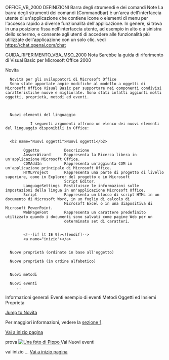 OFFICE_VB_2000
   DEFINIZIONI
      Barra degli strumendi e dei comandi
         Note
            La barra degli strumenti dei comandi (Commandbar) è un'area dell'interfaccia utente di un'applicazione che contiene icone o elementi di menu per l'accesso rapido a diverse funzionalità dell'applicazione. In genere, si trova in una posizione fissa nell'interfaccia utente, ad esempio in alto o a sinistra dello schermo, e consente agli utenti di accedere alle funzionalità più utilizzate dell'applicazione con un solo clic.
               vedi
                  <https://chat.openai.com/chat>

GUIDA_RIFERIMENTO_VBA_MSO_2000
      Nota
         Sarebbe la guida di riferimento  di Visual Basic per Microsoft Office 2000  
   
   

   <a1 id="Novita">Novita</a1>

      Novità per gli sviluppatori di Microsoft Office
      Sono state apportate ampie modifiche al modello a oggetti di Microsoft Office Visual Basic per supportare nei componenti condivisi caratteristiche nuove e migliorate. Sono stati infatti aggiunti molti oggetti, proprietà, metodi ed eventi.

   
            
      Nuovi elementi del linguaggio
           
               I seguenti argomenti offrono un elenco dei nuovi elementi del linguaggio disponibili in Office:

      
      <b2 name="Nuovi oggetti">Nuovi oggetti</b2>

            Oggetto           Descrizione 
            AnswerWizard      Rappresenta la Ricerca libera in un'applicazione Microsoft Office. 
            COMAddIn          Rappresenta un'aggiunta COM in un'applicazione principale di Microsoft Office. 
            HTMLProject       Rappresenta una parte di progetto di livello superiore, come in Explorer del progetto o in Microsoft 
                              Script Editor. 
            LanguageSettings  Restituisce le informazioni sulle impostazioni della lingua in un'applicazione Microsoft Office. 
            Script            Rappresenta un blocco di script HTML in un documento di Microsoft Word, in un foglio di calcolo di 
                              Microsoft Excel o in una diapositiva di Microsoft PowerPoint. 
            WebPageFont       Rappresenta un carattere predefinito utilizzato quando i documenti sono salvati come pagine Web per un 
                              determinato set di caratteri. 

            
            <!--[if lt IE 9]><![endif]-->
            <a name="inizio"></a>


      Nuove proprietà (ordinate in base all'oggetto)

      Nuove proprietà (in ordine alfabetico)


      Nuovi metodi

      Nuovi eventi
         ..

   Informazioni generali
   Eventi
         esempio di eventi
   Metodi
   Oggetti ed Insiemi
   Proprieta

<a href="#Novita">Jump to Novita</a>
   
   
  Per maggiori informazioni, vedere la [sezione 1](#sezione1).

<a href="#inizio">Vai a inizio pagina</a>

prova
      <a href="pippo.html">
      <img src="/foto/pippo.jpg" alt="Una foto di Pippo">
      </a>
      <a2 href="#Nuovi eventi">Vai Nuovi eventi</a2>

vai inizio
      ...
      <a href="#inizio">Vai a inizio pagina</a>
